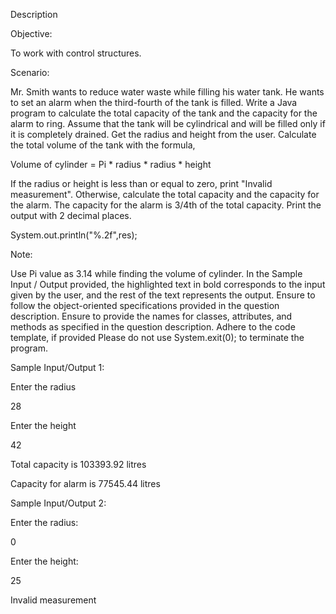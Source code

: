 
Description

Objective:

To work with control structures.

Scenario:

Mr. Smith wants to reduce water waste while filling his water tank. He wants to set an alarm when the third-fourth of the tank is filled. Write a Java program to calculate the total capacity of the tank and the capacity for the alarm to ring. Assume that the tank will be cylindrical and will be filled only if it is completely drained. Get the radius and height from the user. Calculate the total volume of the tank with the formula,

Volume of cylinder = Pi * radius * radius * height

If the radius or height is less than or equal to zero, print "Invalid measurement". Otherwise, calculate the total capacity and the capacity for the alarm. The capacity for the alarm is 3/4th of the total capacity. Print the output with 2 decimal places.

System.out.println("%.2f",res);



Note: 

Use Pi value as 3.14 while finding the volume of cylinder.
In the Sample Input / Output provided, the highlighted text in bold corresponds to the input given by the user, and the rest of the text represents the output. 
Ensure to follow the object-oriented specifications provided in the question description. 
Ensure to provide the names for classes, attributes, and methods as specified in the question description. 
Adhere to the code template, if provided 
Please do not use System.exit(0); to terminate the program.

Sample Input/Output 1:

Enter the radius

28

Enter the height

42


Total capacity is 103393.92 litres

Capacity for alarm is 77545.44 litres


Sample Input/Output 2:

Enter the radius:

0

Enter the height:

25

Invalid measurement